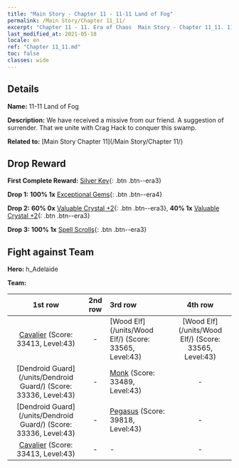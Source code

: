 ```yaml
---
title: "Main Story - Chapter 11 - 11-11 Land of Fog"
permalink: /Main Story/Chapter 11_11/
excerpt: "Chapter 11 - 11. Era of Chaos  Main Story - Chapter 11_11. 11-11 Land of Fog"
last_modified_at: 2021-05-18
locale: en
ref: "Chapter 11_11.md"
toc: false
classes: wide
---
```


## Details

 **Name:** 11-11 Land of Fog

 **Description:** We have received a missive from our friend. A suggestion of surrender. That we unite with Crag Hack to conquer this swamp.

 **Related to:** [Main Story Chapter 11](/Main Story/Chapter 11/)

## Drop Reward

 **First Complete Reward:** [Silver Key](/Items/con_693/){: .btn .btn--era3}

 **Drop 1:** **100% 1x** [Exceptional Gems](/Items/mat_37/){: .btn .btn--era4}

 **Drop 2:** **60% 0x** [Valuable Crystal +2](/Items/mat_31/){: .btn .btn--era3}, **40% 1x** [Valuable Crystal +2](/Items/mat_31/){: .btn .btn--era3}

 **Drop 3:** **100% 1x** [Spell Scrolls](/Items/con_694/){: .btn .btn--era3}


## Fight against Team
 **Hero:** h_Adelaide

 **Team:**


  | 1st row | 2nd row | 3rd row | 4th row |
  |:----:|:----:|:----|:----:|
  | [Cavalier](/units/Cavalier/) (Score: 33413, Level:43)  | - | [Wood Elf](/units/Wood Elf/) (Score: 33565, Level:43)  | [Wood Elf](/units/Wood Elf/) (Score: 33565, Level:43)  |
  | [Dendroid Guard](/units/Dendroid Guard/) (Score: 33336, Level:43)  | - | [Monk](/units/Monk/) (Score: 33489, Level:43)  | - |
  | [Dendroid Guard](/units/Dendroid Guard/) (Score: 33336, Level:43)  | - | [Pegasus](/units/Pegasus/) (Score: 39818, Level:43)  | - |
  | [Cavalier](/units/Cavalier/) (Score: 33413, Level:43)  | - | - | - |



